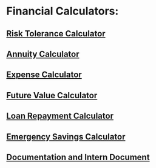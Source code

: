# Financial Calculators:
## [Risk Tolerance Calculator](calculators/risktolerance.html)


## [Annuity Calculator](calculators/annuity.html)


## [Expense Calculator](calculators/expense.html)


## [Future Value Calculator](calculators/future_value.html)


## [Loan Repayment Calculator](calculators/loanrepayment.html)


## [Emergency Savings Calculator](calculators/savings.html)


## [Documentation and Intern Document](documentation/GGTW_InternDoc.pdf)
